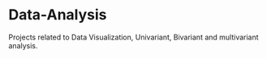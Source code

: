 # Data-Analysis
Projects related to Data Visualization, Univariant, Bivariant and multivariant analysis.
